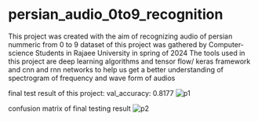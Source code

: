 # persian_audio_0to9_recognition


This project was created with the aim of recognizing  audio of persian nummeric from 0 to 9
dataset of this project was gathered by Computer-science Students in Rajaee University in spring of 2024
The tools used in this project are deep learning algorithms and tensor flow/ keras framework and cnn and rnn networks to help us get a better understanding of spectrogram of frequency and wave form of audios

final test result of this project:
val_accuracy: 0.8177
![p1](https://github.com/motahare-moghaddam/persian_audio_0to9_recognition/assets/174936236/e768c12a-d970-48c8-8d43-9442aeb08493)

confusion matrix of final testing result
![p2](https://github.com/motahare-moghaddam/persian_audio_0to9_recognition/assets/174936236/0cdb4e44-b60c-4b1f-815a-a9d2ab1b3d4d)




